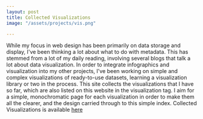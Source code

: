 ```yaml
---
layout: post
title: Collected Visualizations
image: "/assets/projects/vis.png"

---
```


While my focus in web design has been primarily on data storage and display, I've been thinking a lot about what to do with metadata. This has stemmed from a lot of my daily reading, involving several blogs that talk a lot about data visualization. In order to integrate infographics and visualization into my other projects, I've been working on simple and complex visualizations of ready-to-use datasets, learning a visualization library or two in the process. This site collects the visualizations that I have so far, which are also listed on this website in the visualization tag. I aim for a simple, monochromatic page for each visualization in order to make them all the clearer, and the design carried through to this simple index.  Collected Visualizations is available [here](http://vis.mjs-svc.com)
